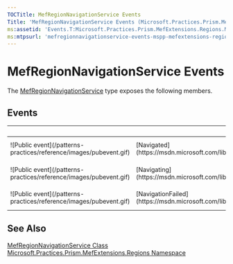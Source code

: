 ```yaml
---
TOCTitle: MefRegionNavigationService Events
Title: 'MefRegionNavigationService Events (Microsoft.Practices.Prism.MefExtensions.Regions)'
ms:assetid: 'Events.T:Microsoft.Practices.Prism.MefExtensions.Regions.MefRegionNavigationService'
ms:mtpsurl: 'mefregionnavigationservice-events-mspp-mefextensions-regions.md'
---
```



# MefRegionNavigationService Events

The [MefRegionNavigationService](https://msdn.microsoft.com/library/microsoft.practices.prism.mefextensions.regions.mefregionnavigationservice) type exposes the following members.

## Events


<table>

<thead>
<tr class="header">
<th> </th>
<th>Name</th>
<th>Description</th>
</tr>
</thead>
<tbody>
<tr class="odd">
<td>![Public event](/patterns-practices/reference/images/pubevent.gif)</td>
<td>[Navigated](https://msdn.microsoft.com/library/microsoft.practices.prism.regions.regionnavigationservice.navigated)</td>
<td><div class="summary">
Raised when the region is navigated to content.
</div>
(Inherited from [RegionNavigationService](https://msdn.microsoft.com/library/microsoft.practices.prism.regions.regionnavigationservice).)</td>
</tr>
<tr class="even">
<td>![Public event](/patterns-practices/reference/images/pubevent.gif)</td>
<td>[Navigating](https://msdn.microsoft.com/library/microsoft.practices.prism.regions.regionnavigationservice.navigating)</td>
<td><div class="summary">
Raised when the region is about to be navigated to content.
</div>
(Inherited from [RegionNavigationService](https://msdn.microsoft.com/library/microsoft.practices.prism.regions.regionnavigationservice).)</td>
</tr>
<tr class="odd">
<td>![Public event](/patterns-practices/reference/images/pubevent.gif)</td>
<td>[NavigationFailed](https://msdn.microsoft.com/library/microsoft.practices.prism.regions.regionnavigationservice.navigationfailed)</td>
<td><div class="summary">
Raised when a navigation request fails.
</div>
(Inherited from [RegionNavigationService](https://msdn.microsoft.com/library/microsoft.practices.prism.regions.regionnavigationservice).)</td>
</tr>
</tbody>
</table>

## See Also

[MefRegionNavigationService Class](https://msdn.microsoft.com/library/microsoft.practices.prism.mefextensions.regions.mefregionnavigationservice)  
[Microsoft.Practices.Prism.MefExtensions.Regions Namespace](https://msdn.microsoft.com/library/microsoft.practices.prism.mefextensions.regions)  